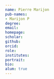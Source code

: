```yaml
---
name: Pierre Marijon
pub-names:
- Marijon P
degree: 
email: 
homepage: 
scholar: 
github: 
orcid: 
role: 
institutes:
portrait: 
bio: 
alum: true
---
```

